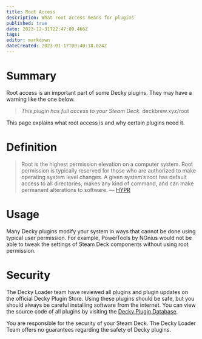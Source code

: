 ```yaml
---
title: Root Access
description: What root access means for plugins
published: true
date: 2023-12-31T22:47:09.466Z
tags: 
editor: markdown
dateCreated: 2023-01-17T00:40:18.024Z
---
```


# Summary
Root access is an important part of some Decky plugins. They may have a warning like the one below.

> *This plugin has full access to your Steam Deck.* deckbrew.xyz/root

This page explains what root access is and why certain plugins need it.

# Definition

> Root is the highest permission elevation on a computer system. Root permission is typically reserved for those who are authorized to make operating system level changes. A given system’s root has default access to all directories, makes any kind of command, and can make permanent alterations to software. — [HYPR](https://www.hypr.com/security-encyclopedia/root)

# Usage

Many Decky plugins modify your system in ways that cannot be done using typical user permission. For example, PowerTools by NGnius would not be able to tweak the settings of Steam Deck components without using root permission.

# Security

The Decky Loader team have reviewed all plugins and plugin updates on the official Decky Plugin Store. Using these plugins should be safe, but you should always be careful installing software from the internet. You can view the source code of all plugins by visiting the [Decky Plugin Database](https://github.com/SteamDeckHomebrew/decky-plugin-database).

You are responsible for the security of your Steam Deck. The Decky Loader Team offers no guarantees regarding the safety of Decky plugins.